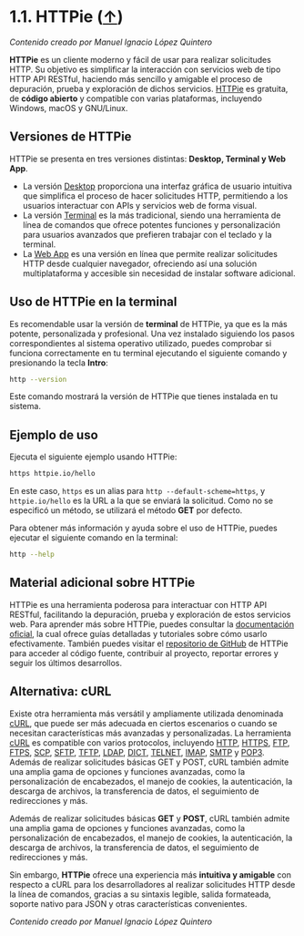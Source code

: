 # 1.1. HTTPie ([↑](README.md))

_Contenido creado por Manuel Ignacio López Quintero_

**HTTPie** es un cliente moderno y fácil de usar para realizar solicitudes HTTP. Su objetivo es simplificar la interacción con servicios web de tipo HTTP API RESTful, haciendo más sencillo y amigable el proceso de depuración, prueba y exploración de dichos servicios. [HTTPie](https://httpie.io) es gratuita, de **código abierto** y compatible con varias plataformas, incluyendo Windows, macOS y GNU/Linux.

## Versiones de HTTPie

HTTPie se presenta en tres versiones distintas: **Desktop, Terminal y Web App**.

- La versión [Desktop](https://httpie.io/desktop) proporciona una interfaz gráfica de usuario intuitiva que simplifica el proceso de hacer solicitudes HTTP, permitiendo a los usuarios interactuar con APIs y servicios web de forma visual.
- La versión [Terminal](https://httpie.io/cli) es la más tradicional, siendo una herramienta de línea de comandos que ofrece potentes funciones y personalización para usuarios avanzados que prefieren trabajar con el teclado y la terminal.
- La [Web App](https://httpie.io/app) es una versión en línea que permite realizar solicitudes HTTP desde cualquier navegador, ofreciendo así una solución multiplataforma y accesible sin necesidad de instalar software adicional.

## Uso de HTTPie en la terminal

Es recomendable usar la versión de **terminal** de HTTPie, ya que es la más potente, personalizada y profesional. Una vez instalado siguiendo los pasos correspondientes al sistema operativo utilizado, puedes comprobar si funciona correctamente en tu terminal ejecutando el siguiente comando y presionando la tecla **Intro**:

```sh
http --version
```

Este comando mostrará la versión de HTTPie que tienes instalada en tu sistema.

## Ejemplo de uso

Ejecuta el siguiente ejemplo usando HTTPie:

```sh
https httpie.io/hello
```

En este caso, `https` es un alias para `http --default-scheme=https`, y `httpie.io/hello` es la URL a la que se enviará la solicitud. Como no se especificó un método, se utilizará el método **GET** por defecto.

Para obtener más información y ayuda sobre el uso de HTTPie, puedes ejecutar el siguiente comando en la terminal:

```sh
http --help
```

## Material adicional sobre HTTPie

HTTPie es una herramienta poderosa para interactuar con HTTP API RESTful, facilitando la depuración, prueba y exploración de estos servicios web. Para aprender más sobre HTTPie, puedes consultar la [documentación oficial](https://httpie.io/docs/), la cual ofrece guías detalladas y tutoriales sobre cómo usarlo efectivamente. También puedes visitar el [repositorio de GitHub](https://github.com/httpie/httpie) de HTTPie para acceder al código fuente, contribuir al proyecto, reportar errores y seguir los últimos desarrollos.

## Alternativa: cURL

Existe otra herramienta más versátil y ampliamente utilizada denominada [cURL](https://en.wikipedia.org/wiki/CURL), que puede ser más adecuada en ciertos escenarios o cuando se necesitan características más avanzadas y personalizadas. La herramienta [cURL](https://curl.se) es compatible con varios protocolos, incluyendo [HTTP](https://en.wikipedia.org/wiki/HTTP), [HTTPS](https://en.wikipedia.org/wiki/HTTPS), [FTP](https://en.wikipedia.org/wiki/File_Transfer_Protocol), [FTPS](https://en.wikipedia.org/wiki/FTPS), [SCP](https://en.wikipedia.org/wiki/Secure_copy_protocol), [SFTP](https://en.wikipedia.org/wiki/SSH_File_Transfer_Protocol), [TFTP](https://en.wikipedia.org/wiki/Trivial_File_Transfer_Protocol), [LDAP](https://en.wikipedia.org/wiki/Lightweight_Directory_Access_Protocol), [DICT](https://en.wikipedia.org/wiki/DICT), [TELNET](https://en.wikipedia.org/wiki/Telnet), [IMAP](https://en.wikipedia.org/wiki/Internet_Message_Access_Protocol), [SMTP](https://en.wikipedia.org/wiki/Simple_Mail_Transfer_Protocol) y [POP3](https://en.wikipedia.org/wiki/Post_Office_Protocol). Además de realizar solicitudes básicas GET y POST, cURL también admite una amplia gama de opciones y funciones avanzadas, como la personalización de encabezados, el manejo de cookies, la autenticación, la descarga de archivos, la transferencia de datos, el seguimiento de redirecciones y más.

Además de realizar solicitudes básicas **GET** y **POST**, cURL también admite una amplia gama de opciones y funciones avanzadas, como la personalización de encabezados, el manejo de cookies, la autenticación, la descarga de archivos, la transferencia de datos, el seguimiento de redirecciones y más.

Sin embargo, **HTTPie** ofrece una experiencia más **intuitiva y amigable** con respecto a cURL para los desarrolladores al realizar solicitudes HTTP desde la línea de comandos, gracias a su sintaxis legible, salida formateada, soporte nativo para JSON y otras características convenientes.

_Contenido creado por Manuel Ignacio López Quintero_
